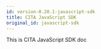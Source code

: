 ```yaml
---
id: version-0.20.1-javascript-sdk
title: CITA JavaScript SDK
original_id: javascript-sdk
---
```

This is CITA JavaScript SDK doc
